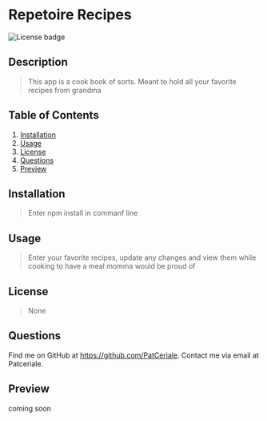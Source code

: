 # **Repetoire Recipes**

![License badge](https://img.shields.io/badge/license-None-success)

## **Description**

> This app is a cook book of sorts. Meant to hold all your favorite recipes from grandma

## **Table of Contents**

1. [Installation](#installation)
1. [Usage](#usage)
1. [License](#license)
1. [Questions](#questions)
1. [Preview](#preview)

## **Installation**

> Enter npm install in commanf line

## **Usage**

> Enter your favorite recipes, update any changes and view them while cooking to have a meal momma would be proud of

## **License**

> None

## **Questions**

Find me on GitHub at https://github.com/PatCeriale.
Contact me via email at Patceriale.

## **Preview**

coming soon
